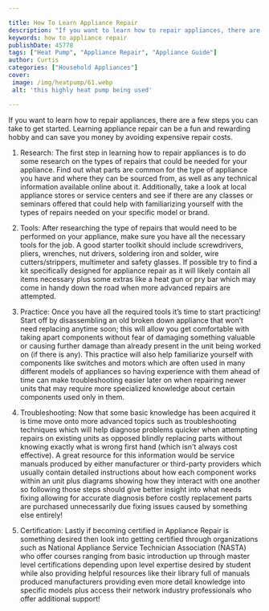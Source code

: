 ```yaml
---

title: How To Learn Appliance Repair
description: "If you want to learn how to repair appliances, there are a few steps you can take to get started. Learning appliance repair can be...keep reading to learn"
keywords: how to appliance repair
publishDate: 45778
tags: ["Heat Pump", "Appliance Repair", "Appliance Guide"]
author: Curtis
categories: ["Household Appliances"]
cover: 
 image: /img/heatpump/61.webp
 alt: 'this highly heat pump being used'

---
```


If you want to learn how to repair appliances, there are a few steps you can take to get started. Learning appliance repair can be a fun and rewarding hobby and can save you money by avoiding expensive repair costs.

1. Research: The first step in learning how to repair appliances is to do some research on the types of repairs that could be needed for your appliance. Find out what parts are common for the type of appliance you have and where they can be sourced from, as well as any technical information available online about it. Additionally, take a look at local appliance stores or service centers and see if there are any classes or seminars offered that could help with familiarizing yourself with the types of repairs needed on your specific model or brand. 

2. Tools: After researching the type of repairs that would need to be performed on your appliance, make sure you have all the necessary tools for the job. A good starter toolkit should include screwdrivers, pliers, wrenches, nut drivers, soldering iron and solder, wire cutters/strippers, multimeter and safety glasses. If possible try to find a kit specifically designed for appliance repair as it will likely contain all items necessary plus some extras like a heat gun or pry bar which may come in handy down the road when more advanced repairs are attempted. 

3. Practice: Once you have all the required tools it’s time to start practicing! Start off by disassembling an old broken down appliance that won’t need replacing anytime soon; this will allow you get comfortable with taking apart components without fear of damaging something valuable or causing further damage than already present in the unit being worked on (if there is any). This practice will also help familiarize yourself with components like switches and motors which are often used in many different models of appliances so having experience with them ahead of time can make troubleshooting easier later on when repairing newer units that may require more specialized knowledge about certain components used only in them. 

4) Troubleshooting: Now that some basic knowledge has been acquired it is time move onto more advanced topics such as troubleshooting techniques which will help diagnose problems quicker when attempting repairs on existing units as opposed blindly replacing parts without knowing exactly what is wrong first hand (which isn't always cost effective). A great resource for this information would be service manuals produced by either manufacturer or third-party providers which usually contain detailed instructions about how each component works within an unit plus diagrams showing how they interact with one another so following those steps should give better insight into what needs fixing allowing for accurate diagnosis before costly replacement parts are purchased unnecessarily due fixing issues caused by something else entirely! 

5) Certification: Lastly if becoming certified in Appliance Repair is something desired then look into getting certified through organizations such as National Appliance Service Technician Association (NASTA) who offer courses ranging from basic introduction up through master level certifications depending upon level expertise desired by student while also providing helpful resources like their library full of manuals produced manufacturers providing even more detail knowledge into specific models plus access their network industry professionals who offer additional support!
